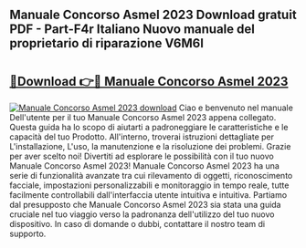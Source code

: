 ## Manuale Concorso Asmel 2023 Download gratuit PDF - Part-F4r Italiano Nuovo manuale del proprietario di riparazione V6M6l

# <h2><a href="http://df9ci11.blite.top/?on=Manuale+Concorso+Asmel+2023">🔗Download 👉🔴 Manuale Concorso Asmel 2023</a></h2>

[![Manuale Concorso Asmel 2023 download](https://i.imgur.com/lujVjoI.png)](http://df9ci11.blite.top/?on=Manuale+Concorso+Asmel+2023)
Ciao e benvenuto nel manuale Dell'utente per il tuo Manuale Concorso Asmel 2023 appena collegato. Questa guida ha lo scopo di aiutarti a padroneggiare le caratteristiche e le capacità del tuo Prodotto. All'interno, troverai istruzioni dettagliate per L'installazione, L'uso, la manutenzione e la risoluzione dei problemi. Grazie per aver scelto noi! Divertiti ad esplorare le possibilità con il tuo nuovo Manuale Concorso Asmel 2023! Manuale Concorso Asmel 2023 ha una serie di funzionalità avanzate tra cui rilevamento di oggetti, riconoscimento facciale, impostazioni personalizzabili e monitoraggio in tempo reale, tutte facilmente controllabili dall'interfaccia utente intuitiva e intuitiva. Partiamo dal presupposto che Manuale Concorso Asmel 2023 sia stata una guida cruciale nel tuo viaggio verso la padronanza dell'utilizzo del tuo nuovo dispositivo. In caso di domande o dubbi, contattare il nostro team di supporto.
